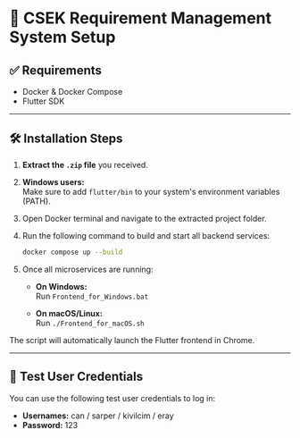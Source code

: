 # 🚀 CSEK Requirement Management System Setup

## ✅ Requirements

- Docker & Docker Compose  
- Flutter SDK  

---

## 🛠 Installation Steps

1. **Extract the `.zip` file** you received.

2. **Windows users:**  
   Make sure to add `flutter/bin` to your system's environment variables (PATH).

3. Open Docker terminal and navigate to the extracted project folder.

4. Run the following command to build and start all backend services:

   ```bash
   docker compose up --build
   ```

5. Once all microservices are running:

   - **On Windows:**  
     Run `Frontend_for_Windows.bat`

   - **On macOS/Linux:**  
     Run `./Frontend_for_macOS.sh`

The script will automatically launch the Flutter frontend in Chrome.


---

## 🔐 Test User Credentials

You can use the following test user credentials to log in:

- **Usernames:** can  /  sarper  /  kivilcim  /  eray
- **Password:** 123
